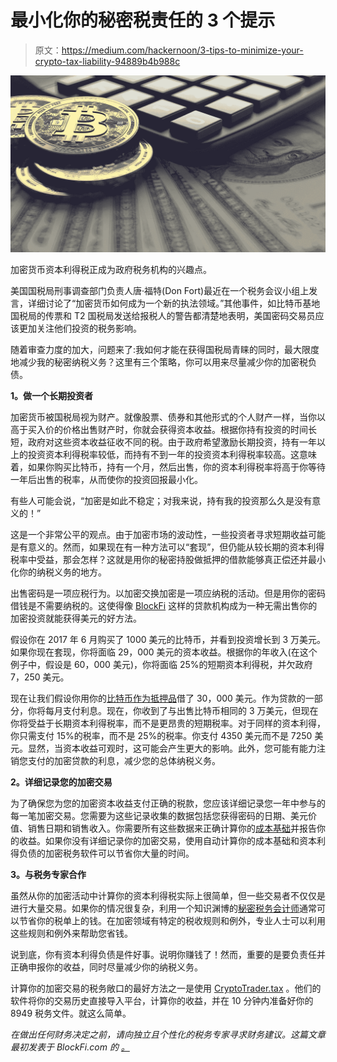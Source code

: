 # 最小化你的秘密税责任的 3 个提示

> 原文：<https://medium.com/hackernoon/3-tips-to-minimize-your-crypto-tax-liability-94889b4b988c>

![](img/82124577a25a9f31d429743bb44849ab.png)

加密货币资本利得税正成为政府税务机构的兴趣点。

美国国税局刑事调查部门负责人唐·福特(Don Fort)最近在一个税务会议小组上发言，详细讨论了“加密货币如何成为一个新的执法领域。”其他事件，如比特币基地国税局的传票和 T2 国税局发送给报税人的警告都清楚地表明，美国密码交易员应该更加关注他们投资的税务影响。

随着审查力度的加大，问题来了:我如何才能在获得国税局青睐的同时，最大限度地减少我的秘密纳税义务？这里有三个策略，你可以用来尽量减少你的加密税负债。

**1。做一个长期投资者**

加密货币被国税局视为财产。就像股票、债券和其他形式的个人财产一样，当你以高于买入价的价格出售财产时，你就会获得资本收益。根据你持有投资的时间长短，政府对这些资本收益征收不同的税。由于政府希望激励长期投资，持有一年以上的投资资本利得税率较低，而持有不到一年的投资资本利得税率较高。这意味着，如果你购买比特币，持有一个月，然后出售，你的资本利得税率将高于你等待一年后出售的税率，从而使你的投资回报最小化。

有些人可能会说，“加密是如此不稳定；对我来说，持有我的投资那么久是没有意义的！”

这是一个非常公平的观点。由于加密市场的波动性，一些投资者寻求短期收益可能是有意义的。然而，如果现在有一种方法可以“套现”，但仍能从较长期的资本利得税率中受益，那会怎样？这就是用你的秘密持股做抵押的借款能够真正偿还并最小化你的纳税义务的地方。

出售密码是一项应税行为。以加密交换加密是一项应纳税的活动。但是用你的密码借钱是不需要纳税的。这使得像 [BlockFi](https://blockfi.com/) 这样的贷款机构成为一种无需出售你的加密投资就能获得美元的好方法。

假设你在 2017 年 6 月购买了 1000 美元的比特币，并看到投资增长到 3 万美元。如果你现在套现，你将面临 29，000 美元的资本收益。根据你的年收入(在这个例子中，假设是 60，000 美元)，你将面临 25%的短期资本利得税，并欠政府 7，250 美元。

现在让我们假设你用你的[比特币作为抵押品](https://blockfi.com/how-to-get-a-bitcoin-loan)借了 30，000 美元。作为贷款的一部分，你将每月支付利息。现在，你收到了与出售比特币相同的 3 万美元，但现在你将受益于长期资本利得税率，而不是更昂贵的短期税率。对于同样的资本利得，你只需支付 15%的税率，而不是 25%的税率。你支付 4350 美元而不是 7250 美元。显然，当资本收益可观时，这可能会产生更大的影响。此外，您可能有能力注销您支付的加密贷款的利息，减少您的总体纳税义务。

**2。详细记录您的加密交易**

为了确保您为您的加密资本收益支付正确的税款，您应该详细记录您一年中参与的每一笔加密交易。您需要为这些记录收集的数据包括您获得密码的日期、美元价值、销售日期和销售收入。你需要所有这些数据来正确计算你的[成本基础](https://www.investopedia.com/terms/c/costbasis.asp)并报告你的收益。如果你没有详细记录你的加密交易，使用自动计算你的成本基础和资本利得负债的加密税务软件可以节省你大量的时间。

**3。与税务专家合作**

虽然从你的加密活动中计算你的资本利得税实际上很简单，但一些交易者不仅仅是进行大量交易。如果你的情况很复杂，利用一个知识渊博的[秘密税务会计师](https://www.cryptotrader.tax/crypto-tax-professionals?utm_source=BlockFi&utm_medium=referral)通常可以节省你的税单上的钱。在加密领域有特定的税收规则和例外，专业人士可以利用这些规则和例外来帮助您省钱。

说到底，你有资本利得负债是件好事。说明你赚钱了！然而，重要的是要负责任并正确申报你的收益，同时尽量减少你的纳税义务。

计算你的加密交易的税务敞口的最好方法之一是使用 [CryptoTrader.tax](https://www.cryptotrader.tax/?utm_source=BlockFi&utm_medium=referral) 。他们的软件将你的交易历史直接导入平台，计算你的收益，并在 10 分钟内准备好你的 8949 税务文件。就这么简单。

*在做出任何财务决定之前，请向独立且个性化的税务专家寻求财务建议。这篇文章最初发表于 BlockFi.com 的* [*。*](https://blockfi.com/crypto-tax-tips?utm_source=hackernoon&utm_medium=referral)